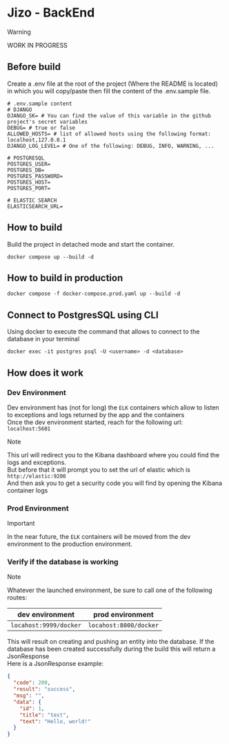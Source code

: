# Jizo - BackEnd

> [!WARNING]
> WORK IN PROGRESS

## Before build

Create a .env file at the root of the project (Where the README is located) in which you will copy/paste then fill the content of the .env.sample file.
```dotenv
# .env.sample content
# DJANGO
DJANGO_SK= # You can find the value of this variable in the github project's secret variables
DEBUG= # true or false
ALLOWED_HOSTS= # list of allowed hosts using the following format: localhost,127.0.0.1
DJANGO_LOG_LEVEL= # One of the following: DEBUG, INFO, WARNING, ...

# POSTGRESQL
POSTGRES_USER=
POSTGRES_DB=
POSTGRES_PASSWORD=
POSTGRES_HOST=
POSTGRES_PORT=

# ELASTIC SEARCH
ELASTICSEARCH_URL=
```

## How to build

Build the project in detached mode and start the container.
```shell
docker compose up --build -d 
```

## How to build in production

```shell
docker compose -f docker-compose.prod.yaml up --build -d
```

## Connect to PostgresSQL using CLI

Using docker to execute the command that allows to connect to the database in your terminal
```shell
docker exec -it postgres psql -U <username> -d <database>
```

## How does it work
### Dev Environment

Dev environment has (not for long) the `ELK` containers which allow to listen to exceptions and logs returned by the app and the containers \
Once the dev environment started, reach for the following url: `localhost:5601` 
> [!NOTE]
> This url will redirect you to the Kibana dashboard where you could find the logs and exceptions. \
> But before that it will prompt you to set the url of elastic which is `http://elastic:9200` \
> And then ask you to get a security code you will find by opening the Kibana container logs

### Prod Environment
> [!IMPORTANT]
> In the near future, the `ELK` containers will be moved from the dev environment to the production environment.

### Verify if the database is working

> [!NOTE]
> Whatever the launched environment, be sure to call one of the following routes:

| dev environment        | prod environment       |
|------------------------|------------------------|
| `locahost:9999/docker` | `locahost:8000/docker` |

This will result on creating and pushing an entity into the database. If the database has been created successfully during the build this will return a JsonResponse \
Here is a JsonResponse example:
```json
{
  "code": 200,
  "result": "success",
  "msg": "",
  "data": {
    "id": 1,
    "title": "test",
    "text": "Hello, world!"
  }
}
```
